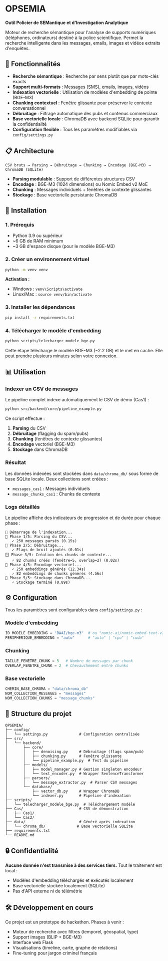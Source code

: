 # OPSEMIA

**Outil Policier de SEMantique et d'Investigation Analytique**

Moteur de recherche sémantique pour l'analyse de supports numériques (téléphones, ordinateurs) destiné à la police scientifique. Permet la recherche intelligente dans les messages, emails, images et vidéos extraits d'enquêtes.

## 🎯 Fonctionnalités

- **Recherche sémantique** : Recherche par sens plutôt que par mots-clés exacts
- **Support multi-formats** : Messages (SMS), emails, images, vidéos
- **Indexation vectorielle** : Utilisation de modèles d'embedding de pointe (BGE-M3)
- **Chunking contextuel** : Fenêtre glissante pour préserver le contexte conversationnel
- **Débruitage** : Filtrage automatique des pubs et contenus commerciaux
- **Base vectorielle locale** : ChromaDB avec backend SQLite pour garantir la confidentialité
- **Configuration flexible** : Tous les paramètres modifiables via `config/settings.py`

## 📋 Architecture

```
CSV bruts → Parsing → Débruitage → Chunking → Encodage (BGE-M3) → ChromaDB (SQLite)
```

- **Parsing modulable** : Support de différentes structures CSV
- **Encodage** : BGE-M3 (1024 dimensions) ou Nomic Embed v2 MoE
- **Chunking** : Messages individuels + fenêtres de contexte glissantes
- **Stockage** : Base vectorielle persistante ChromaDB

## 🚀 Installation

### 1. Prérequis

- Python 3.9 ou supérieur
- ~6 GB de RAM minimum
- ~3 GB d'espace disque (pour le modèle BGE-M3)

### 2. Créer un environnement virtuel

```bash
python -m venv venv
```

**Activation :**
- Windows : `venv\Scripts\activate`
- Linux/Mac : `source venv/bin/activate`

### 3. Installer les dépendances

```bash
pip install -r requirements.txt
```

### 4. Télécharger le modèle d'embedding

```bash
python scripts/telecharger_modele_bge.py
```

Cette étape télécharge le modèle BGE-M3 (~2.2 GB) et le met en cache. Elle peut prendre plusieurs minutes selon votre connexion.

## 📊 Utilisation

### Indexer un CSV de messages

Le pipeline complet indexe automatiquement le CSV de démo (Cas1) :

```bash
python src/backend/core/pipeline_example.py
```

Ce script effectue :
1. **Parsing** du CSV
2. **Débruitage** (flagging du spam/pubs)
3. **Chunking** (fenêtres de contexte glissantes)
4. **Encodage** vectoriel (BGE-M3)
5. **Stockage** dans ChromaDB

### Résultat

Les données indexées sont stockées dans `data/chroma_db/` sous forme de base SQLite locale. Deux collections sont créées :
- `messages_cas1` : Messages individuels
- `message_chunks_cas1` : Chunks de contexte

### Logs détaillés

Le pipeline affiche des indicateurs de progression et de durée pour chaque phase :

```
🚀 Démarrage de l'indexation...
📄 Phase 1/5: Parsing du CSV...
   ✓ 250 messages parsés (0.15s)
🧹 Phase 2/5: Débruitage...
   ✓ Flags de bruit ajoutés (0.01s)
🪟 Phase 3/5: Création des chunks de contexte...
   ✓ 82 chunks créés (fenêtre=5, overlap=2) (0.02s)
🧠 Phase 4/5: Encodage vectoriel...
   ✓ 250 embeddings générés (12.34s)
   ✓ 82 embeddings de chunks générés (4.56s)
💾 Phase 5/5: Stockage dans ChromaDB...
   ✓ Stockage terminé (0.89s)
```

## ⚙️ Configuration

Tous les paramètres sont configurables dans `config/settings.py` :

### Modèle d'embedding
```python
ID_MODELE_EMBEDDING = "BAAI/bge-m3"  # ou "nomic-ai/nomic-embed-text-v2-moe"
PERIPHERIQUE_EMBEDDING = "auto"      # "auto" | "cpu" | "cuda"
```

### Chunking
```python
TAILLE_FENETRE_CHUNK = 5   # Nombre de messages par chunk
OVERLAP_FENETRE_CHUNK = 2  # Chevauchement entre chunks
```

### Base vectorielle
```python
CHEMIN_BASE_CHROMA = "data/chroma_db"
NOM_COLLECTION_MESSAGES = "messages"
NOM_COLLECTION_CHUNKS = "message_chunks"
```

## 📁 Structure du projet

```
OPSEMIA/
├── config/
│   └── settings.py              # Configuration centralisée
├── src/
│   └── backend/
│       ├── core/
│       │   ├── denoising.py     # Débruitage (flags spam/pub)
│       │   ├── chunking.py      # Fenêtre glissante
│       │   └── pipeline_example.py  # Test du pipeline
│       ├── models/
│       │   ├── model_manager.py # Gestion singleton encodeur
│       │   └── text_encoder.py  # Wrapper SentenceTransformer
│       ├── parsers/
│       │   └── message_extractor.py  # Parser CSV messages
│       └── database/
│           ├── vector_db.py     # Wrapper ChromaDB
│           └── indexer.py       # Pipeline d'indexation
├── scripts/
│   └── telecharger_modele_bge.py  # Téléchargement modèle
├── Cas/                         # CSV de démonstration
│   ├── Cas1/
│   └── Cas2/
├── data/                        # Généré après indexation
│   └── chroma_db/              # Base vectorielle SQLite
├── requirements.txt
└── README.md
```

## 🔒 Confidentialité

**Aucune donnée n'est transmise à des services tiers.** Tout le traitement est local :
- Modèles d'embedding téléchargés et exécutés localement
- Base vectorielle stockée localement (SQLite)
- Pas d'API externe ni de télémétrie

## 🛠️ Développement en cours

Ce projet est un prototype de hackathon. Phases à venir :
- Moteur de recherche avec filtres (temporel, géospatial, type)
- Support images (BLIP + BGE-M3)
- Interface web Flask
- Visualisations (timeline, carte, graphe de relations)
- Fine-tuning pour jargon criminel français

